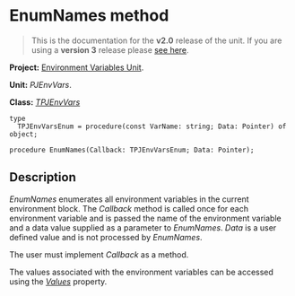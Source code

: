 # EnumNames method #

> This is the documentation for the **v2.0** release of the unit. If you are using a **version 3** release please [see here](http://wiki.delphidabbler.com/index.php/Docs/TPJEnvVarsEnumNames).

**Project:** [Environment Variables Unit](EnvironmentVariablesUnit.md).

**Unit:** _PJEnvVars_.

**Class:** _[TPJEnvVars](TPJEnvVars.md)_

```
type
  TPJEnvVarsEnum = procedure(const VarName: string; Data: Pointer) of object;

procedure EnumNames(Callback: TPJEnvVarsEnum; Data: Pointer);
```

## Description ##

_EnumNames_ enumerates all environment variables in the current environment block. The _Callback_ method is called once for each environment variable and is passed the name of the environment variable and a data value supplied as a parameter to _EnumNames_. _Data_ is a user defined value and is not processed by _EnumNames_.

The user must implement _Callback_ as a method.

The values associated with the environment variables can be accessed using the _[Values](TPJEnvVarsValues.md)_ property.